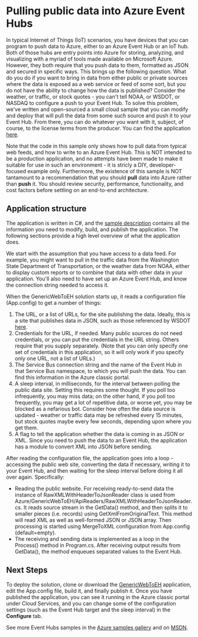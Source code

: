 <properties
    pageTitle="Pulling public data into Azure Event Hubs | Microsoft Azure"
    description="Overview of the Event Hubs import from web sample"
    services="event-hubs"
    documentationCenter="na"
    authors="spyrossak"
    manager="timlt"
    editor=""/>

<tags 
    ms.service="event-hubs"
    ms.devlang="na"
    ms.topic="article"
    ms.tgt_pltfrm="na"
    ms.workload="na"
    ms.date="04/26/2016"
    ms.author="spyros;sethm" />

# Pulling public data into Azure Event Hubs

In typical Internet of Things (IoT) scenarios, you have devices that you can program to push data to Azure, 
either to an Azure Event Hub or an IoT hub. Both of those hubs are entry points into Azure for storing, 
analyzing, and visualizing with a myriad of tools made available on Microsoft Azure. However, they both require
that you push data to them, formatted as JSON and secured in specific ways. 
This brings up the following question. What do you do if you want to bring in data from either public or private
sources where the data is exposed as a web service or feed of some sort, but you do not have the ability to 
change how the data is published? Consider the weather, or traffic, or stock quotes - you can't tell NOAA, 
or WSDOT, or NASDAQ to configure a push to your Event Hub. To solve this problem, we've written and open-sourced 
a small cloud sample that you can modify and deploy that will pull the data from some such source and push 
it to your Event Hub. From there, you can do whatever you want with it, subject, of course, to the license 
terms from the producer. You can find the application [here](https://azure.microsoft.com/documentation/samples/event-hubs-dotnet-importfromweb/).

Note that the code in this sample only shows how to pull data from typical web feeds, and how to write to an Azure Event Hub. This is NOT intended to be a production application, and no attempts have been made to make it suitable for use in such an environment - it is stricly a DIY, developer-focused example only. Furthermore, the existence of this sample is NOT tantamount to a recommendation that you should **pull** data into Azure rather than **push** it. You should review security, performance, functionality, and cost factors before settling on an end-to-end architecture.

## Application structure

The application is written in C#, and the [sample description](https://azure.microsoft.com/documentation/samples/event-hubs-dotnet-importfromweb/) contains all the information you need to
modify, build, and publish the application. The following sections provide a high level overview of what the 
application does.

We start with the assumption that you have access to a data feed. For example, you might want to pull in the
traffic data from the Washington State Department of Transportation, or the weather data from NOAA, either to 
display custom reports or to combine that data with other data in your application. You'll also need to have set
up an Azure Event Hub, and know the connection string needed to access it.

When the GenericWebToEH solution starts up, it reads a configuration file (App.config) to get a number of things:

1. The URL, or a list of URLs, for the site publishing the data. Ideally, this is a site that publishes data 
in JSON, such as those referenced by WSDOT [here](http://www.wsdot.wa.gov/Traffic/api/). 
2. Credentials for the URL, if needed. Many public sources do not need credentials, or you can put the credentials
in the URL string. Others require that you supply separately. (Note that you can only specify one set of credentials
in this application, so it will only work if you specify only one URL, not a list of URLs.)
3. The Service Bus connection string and the name of the Event Hub in that Service Bus namespace, to which you will push the data. You can
find this information in the Azure classic portal.
4. A sleep interval, in milliseconds, for the interval between polling the public data site. Setting this requires
some thought. If you poll too infrequently, you may miss data; on the other hand, if you poll too frequently, you may
get a lot of repetitive data, or worse yet, you may be blocked as a nefarious bot. Consider how often the data 
source is updated - weather or traffic data may be refreshed every 15 minutes, but stock quotes maybe every few
seconds, depending upon where you get them. 
5. A flag to tell the application whether the data is coming in as JSON or XML. Since you need to push the
data to an Event Hub, the application has a module to convert XML into JSON before sending.

After reading the configuration file, the application goes into a loop - accessing the public web site, converting
the data if necessary, writing it to your Event Hub, and then waiting for the sleep interval before doing it all over
again. Specifically:

  * Reading the public website. For receiving ready-to-send data the instance of RawXMLWithHeaderToJsonReader 
  class is used from Azure/GenericWebToEH/ApiReaders/RawXMLWithHeaderToJsonReader.cs. It reads source stream 
  in the GetData() method, and then splits it to smaller pieces (i.e. records) using GetXmlFromOriginalText. 
  This method will read XML as well as well-formed JSON or JSON array. Then processing is started 
  using MergeToXML configuration from App.config (default=empty).
  * The receiving and sending data is implemented as a loop in the Process() method in Program.cs. 
  After receiving output results from GetData(), the method enqueues separated values to the Event Hub.

## Next Steps

To deploy the solution, clone or download the [GenericWebToEH](https://azure.microsoft.com/documentation/samples/event-hubs-dotnet-importfromweb/) 
application, edit the App.config file, build it, and finally publish it. Once you have published the application, 
you can see it running in the Azure classic portal under Cloud Services, and you can change some of the configuration
settings (such as the Event Hub target and the sleep interval) in the **Configure** tab.

See more Event Hubs samples in the [Azure samples gallery](https://azure.microsoft.com/documentation/samples/?service=event-hubs) and on [MSDN](https://code.msdn.microsoft.com/site/search?query=event%20hubs&f%5B0%5D.Value=event%20hubs&f%5B0%5D.Type=SearchText&ac=5).
